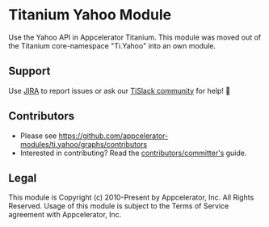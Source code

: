 # Titanium Yahoo Module

Use the Yahoo API in Appcelerator Titanium. This module was moved out of the Titanium 
core-namespace "Ti.Yahoo" into an own module.

## Support
Use [JIRA](http://jira.appcelerator.org) to report issues or ask our [TiSlack community](http://tislack.org) for help! :rocket:


## Contributors
* Please see https://github.com/appcelerator-modules/ti.yahoo/graphs/contributors
* Interested in contributing? Read the [contributors/committer's](https://wiki.appcelerator.org/display/community/Home) guide.

## Legal

This module is Copyright (c) 2010-Present by Appcelerator, Inc. All Rights Reserved. Usage of this module is subject to 
the Terms of Service agreement with Appcelerator, Inc.  
